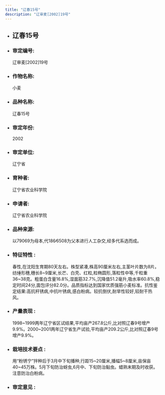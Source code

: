 ```yaml
---
title: "辽春15号"
description: "辽审麦[2002]19号"
---
```

* ## 辽春15号
* ###  审定编号:  
   辽审麦[2002]19号

*  ### 作物名称:  
   小麦

*   ###  品种名称: 
    辽春15号

*   ### 审定年份: 
    2002

*   ### 审定单位:  
    辽宁省

*   ### 育种者:  
    辽宁省农业科学院

*   ### 申请者:  
    辽宁省农业科学院

*   ### 品种来源:  
    以79069为母本,代186∕6508为父本进行人工杂交,经多代系选而成。

*   ### 特征特性 : 
    春性,在沈阳生育期80天左右。株型紧凑,株高90厘米左右,主茎叶片数为8片。纺缍形穗,穗长8~9厘米,长芒、白壳、红粒,粒椭圆形,落粒性中等,千粒重36~38克。粗蛋白含量16.8%,湿面筋32.7%,沉降值51.2毫升,吸水率60.8%,稳定时间24分,面包评分82.0分。品质指标达到国家优质强筋小麦标准。抗性鉴定结果:高抗秆锈病,中抗叶锈病,感白粉病。较抗倒伏,耐旱性较好,较耐干热风。

*   ### 产量表现 : 
    1998~1999两年辽宁省区试结果,平均亩产267.8公斤,比对照辽春9号增产9.9%。2000~2001两年辽宁省生产试验,平均亩产209.2公斤,比对照辽春9号增产9.9%。

*   ### 栽培技术要点 : 
    用“粉锈宁”拌种后于3月中下旬播种,行距15~20厘米,播幅5~8厘米,亩保亩40~45万株。5月下旬防治蚜虫,6月中、下旬防治黏虫。蜡熟末期及时收获。注意防治白粉病。

*   ### 审定意见 : 
    
